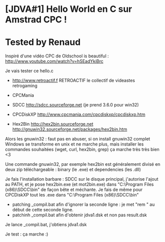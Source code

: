 # [JDVA#1] Hello World en C sur Amstrad CPC !
# Tested by Renaud

Inspiré d'une vidéo CPC de Oldschool is beautiful : http://www.youtube.com/watch?v=hSEadYkiBrc

Je vais tester ce hello.c

- http://www.retroactif.f RETROACTIF le collectif de videastes retrogaming
- CPCMania

- SDCC http://sdcc.sourceforge.net (je prend 3.6.0 pour win32)
- CPCDiskXP http://www.cpcmania.com/cpcdiskxp/cpcdiskxp.htm
- Hex2Bin http://hex2bin.sourceforge.net http://gnuwin32.sourceforge.net/packages/hex2bin.htm

Alors les gnuwin32 : faut pas en abuser, si on install gnuwin32 complet Windows se transforme en unix et ne marche plus, mais installer les commandes souhaitées (wget, curl, hex2bin, grep) ça marche très très bien <3

Une commande gnuwin32, par exemple hex2bin est généralement divisé en deux zip téléchargeable : binary (le .exe) et dependencies (les .dll)

Je fais l'installation barbare : SDCC sur le disque principal, j'autorise l'ajout au PATH, et je pose hex2bin.exe (et mot2bin.exe) dans "C:\Program Files (x86)\SDCC\bin" de façon bête et méchante. Je fais de même pour CPCDiskXP tout les .exe dans "C:\Program Files (x86)\SDCC\bin"

- patching _compil.bat afin d'ignorer la seconde ligne : je met "rem " au début de cette seconde ligne.
- patchinh _compil.bat afin d'obtenir jdva1.dsk et non pas result.dsk

Je lance _compil.bat, j'obtiens jdva1.dsk

Je test : ça marche :)
